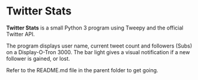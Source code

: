 # Twitter Stats

**Twitter Stats** is a small Python 3 program using Tweepy and the official Twitter API.

The program displays user name, current tweet count and followers (Subs) on a Display-O-Tron 3000. The bar light gives a visual notification if a new follower is gained, or lost.

Refer to the README.md file in the parent folder to get going.
